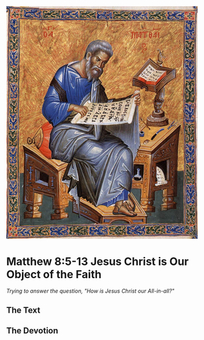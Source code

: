 <img class="intro-right" src="art-matthew.jpg">

# Matthew 8:5-13 Jesus Christ is Our Object of the Faith

*Trying to answer the question, "How is Jesus Christ our All-in-all?"*

## The Text

## The Devotion
